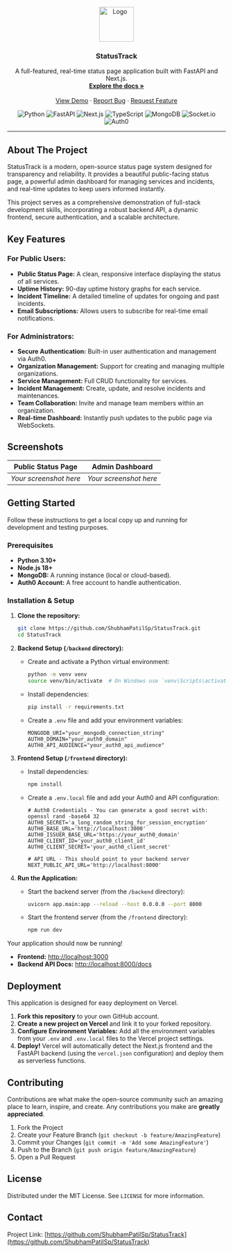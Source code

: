 <!-- PROJECT BANNER -->
<br />
<div align="center">
  <a href="#">
    <!-- Suggested: Create a logo with a tool like Canva and upload it to your repo -->
    <img src="#" alt="Logo" width="80" height="80">
  </a>

  <h3 align="center">StatusTrack</h3>

  <p align="center">
    A full-featured, real-time status page application built with FastAPI and Next.js.
    <!-- Trigger Vercel deploy -->
    <br />
    <a href="#"><strong>Explore the docs »</strong></a>
    <br />
    <br />
    <a href="#">View Demo</a>
    ·
    <a href="#">Report Bug</a>
    ·
    <a href="#">Request Feature</a>
  </p>
</div>

<!-- TECH STACK BADGES -->
<div align="center">
  <img src="https://img.shields.io/badge/Python-3776AB?style=for-the-badge&logo=python&logoColor=white" alt="Python"/>
  <img src="https://img.shields.io/badge/FastAPI-009688?style=for-the-badge&logo=fastapi&logoColor=white" alt="FastAPI"/>
  <img src="https://img.shields.io/badge/Next.js-000000?style=for-the-badge&logo=next.js&logoColor=white" alt="Next.js"/>
  <img src="https://img.shields.io/badge/TypeScript-3178C6?style=for-the-badge&logo=typescript&logoColor=white" alt="TypeScript"/>
  <img src="https://img.shields.io/badge/MongoDB-47A248?style=for-the-badge&logo=mongodb&logoColor=white" alt="MongoDB"/>
  <img src="https://img.shields.io/badge/Socket.io-010101?style=for-the-badge&logo=socket.io&logoColor=white" alt="Socket.io"/>
  <img src="https://img.shields.io/badge/Auth0-EB5424?style=for-the-badge&logo=auth0&logoColor=white" alt="Auth0"/>
</div>

---

## About The Project

StatusTrack is a modern, open-source status page system designed for transparency and reliability. It provides a beautiful public-facing status page, a powerful admin dashboard for managing services and incidents, and real-time updates to keep users informed instantly.

This project serves as a comprehensive demonstration of full-stack development skills, incorporating a robust backend API, a dynamic frontend, secure authentication, and a scalable architecture.

## Key Features

### For Public Users:
*   **Public Status Page:** A clean, responsive interface displaying the status of all services.
*   **Uptime History:** 90-day uptime history graphs for each service.
*   **Incident Timeline:** A detailed timeline of updates for ongoing and past incidents.
*   **Email Subscriptions:** Allows users to subscribe for real-time email notifications.

### For Administrators:
*   **Secure Authentication:** Built-in user authentication and management via Auth0.
*   **Organization Management:** Support for creating and managing multiple organizations.
*   **Service Management:** Full CRUD functionality for services.
*   **Incident Management:** Create, update, and resolve incidents and maintenances.
*   **Team Collaboration:** Invite and manage team members within an organization.
*   **Real-time Dashboard:** Instantly push updates to the public page via WebSockets.

## Screenshots

| Public Status Page | Admin Dashboard |
| :---: | :---: |
| *Your screenshot here* | *Your screenshot here* |

## Getting Started

Follow these instructions to get a local copy up and running for development and testing purposes.

### Prerequisites

*   **Python 3.10+**
*   **Node.js 18+**
*   **MongoDB:** A running instance (local or cloud-based).
*   **Auth0 Account:** A free account to handle authentication.

### Installation & Setup

1.  **Clone the repository:**
    ```sh
    git clone https://github.com/ShubhamPatilSp/StatusTrack.git
    cd StatusTrack
    ```

2.  **Backend Setup (`/backend` directory):**
    *   Create and activate a Python virtual environment:
        ```sh
        python -m venv venv
        source venv/bin/activate  # On Windows use `venv\Scripts\activate`
        ```
    *   Install dependencies:
        ```sh
        pip install -r requirements.txt
        ```
    *   Create a `.env` file and add your environment variables:
        ```env
        MONGODB_URI="your_mongodb_connection_string"
        AUTH0_DOMAIN="your_auth0_domain"
        AUTH0_API_AUDIENCE="your_auth0_api_audience"
        ```

3.  **Frontend Setup (`/frontend` directory):**
    *   Install dependencies:
        ```sh
        npm install
        ```
    *   Create a `.env.local` file and add your Auth0 and API configuration:
        ```env
        # Auth0 Credentials - You can generate a good secret with: openssl rand -base64 32
        AUTH0_SECRET='a_long_random_string_for_session_encryption'
        AUTH0_BASE_URL='http://localhost:3000'
        AUTH0_ISSUER_BASE_URL='https://your_auth0_domain'
        AUTH0_CLIENT_ID='your_auth0_client_id'
        AUTH0_CLIENT_SECRET='your_auth0_client_secret'
        
        # API URL - This should point to your backend server
        NEXT_PUBLIC_API_URL='http://localhost:8000'
        ```

4.  **Run the Application:**
    *   Start the backend server (from the `/backend` directory):
        ```sh
        uvicorn app.main:app --reload --host 0.0.0.0 --port 8000
        ```
    *   Start the frontend server (from the `/frontend` directory):
        ```sh
        npm run dev
        ```

Your application should now be running!
*   **Frontend:** [http://localhost:3000](http://localhost:3000)
*   **Backend API Docs:** [http://localhost:8000/docs](http://localhost:8000/docs)

## Deployment

This application is designed for easy deployment on Vercel.

1.  **Fork this repository** to your own GitHub account.
2.  **Create a new project on Vercel** and link it to your forked repository.
3.  **Configure Environment Variables:** Add all the environment variables from your `.env` and `.env.local` files to the Vercel project settings.
4.  **Deploy!** Vercel will automatically detect the Next.js frontend and the FastAPI backend (using the `vercel.json` configuration) and deploy them as serverless functions.

## Contributing

Contributions are what make the open-source community such an amazing place to learn, inspire, and create. Any contributions you make are **greatly appreciated**.

1.  Fork the Project
2.  Create your Feature Branch (`git checkout -b feature/AmazingFeature`)
3.  Commit your Changes (`git commit -m 'Add some AmazingFeature'`)
4.  Push to the Branch (`git push origin feature/AmazingFeature`)
5.  Open a Pull Request

## License

Distributed under the MIT License. See `LICENSE` for more information.

## Contact


Project Link: [https://github.com/ShubhamPatilSp/StatusTrack](https://github.com/ShubhamPatilSp/StatusTrack)
